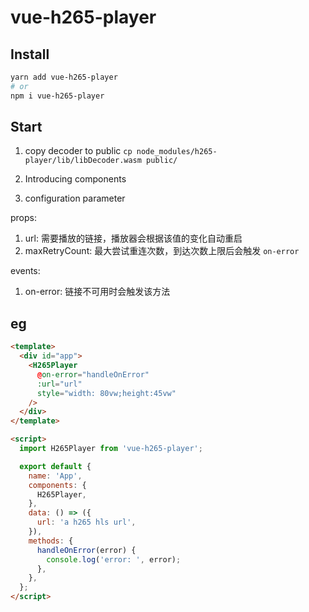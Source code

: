 # vue-h265-player

## Install

```bash
yarn add vue-h265-player
# or
npm i vue-h265-player
```

## Start

1. copy decoder to public `cp node_modules/h265-player/lib/libDecoder.wasm public/`

2. Introducing components

3. configuration parameter

props:

1. url: 需要播放的链接，播放器会根据该值的变化自动重启
2. maxRetryCount: 最大尝试重连次数，到达次数上限后会触发 `on-error`

events:

1. on-error: 链接不可用时会触发该方法

## eg

```html
<template>
  <div id="app">
    <H265Player
      @on-error="handleOnError"
      :url="url"
      style="width: 80vw;height:45vw"
    />
  </div>
</template>

<script>
  import H265Player from 'vue-h265-player';

  export default {
    name: 'App',
    components: {
      H265Player,
    },
    data: () => ({
      url: 'a h265 hls url',
    }),
    methods: {
      handleOnError(error) {
        console.log('error: ', error);
      },
    },
  };
</script>
```
